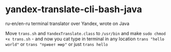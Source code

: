 # yandex-translate-cli-bash-java
ru-en/en-ru terminal translator over Yandex, wrote on Java

Move `trans.sh` and `YandexTranslate.class` to `/usr/bin` and make `sudo chmod +x trans.sh` - and now you cat type in terminal in any location `trans "hello world"` or `trans "привет мир"` or just `trans hello`
